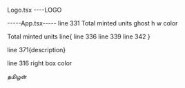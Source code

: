 Logo.tsx ----LOGO

-----App.tsx-----
line 331 Total minted units ghost h w color

 Total minted units line{
    line 336 
    line 339 
    line 342
 }


 line 371{description}


 line 316 right box color

 தமிழன் 
